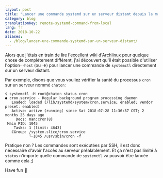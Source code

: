 ```yaml
---
layout: post
title: "Lancer une commande systemd sur un serveur distant depuis la machine locale"
category: blog
translationKey: remote-systemd-command-from-local
lang: fr
date: 2018-10-22
aliases:
  - /blog/lancer-une-commande-systemd-sur-un-serveur-distant/
---
```


Alors que j'étais en train de lire [l'excellent wiki d'Archlinux][arch-wiki]
pour quelque chose de complètement différent, j'ai découvert qu'il était
possible d'utiliser l'option`--host` (ou `-H`) pour lancer une commande de
`systemctl` directement sur un serveur distant.

Par exemple, disons que vous vouliez vérifier la santé du processus `cron` sur
un serveur nommé `chaton`:
```
$ systemctl -H root@chaton status cron
● cron.service - Regular background program processing daemon
   Loaded: loaded (/lib/systemd/system/cron.service; enabled; vendor preset: enabled)
   Active: active (running) since Sat 2018-07-28 11:36:37 CST; 2 months 25 days ago
     Docs: man:cron(8)
 Main PID: 1045
    Tasks: 1 (limit: 4643)
   CGroup: /system.slice/cron.service
           └─1045 /usr/sbin/cron -f
```

Pratique non ? Les commandes sont exécutées par SSH, il est donc nécessaire
d'avoir l'accès au serveur préalablement. Et ça n'est pas limité à `status`
n'importe quelle commande de `systemctl` va pouvoir être lancée comme cela ;)

Have fun 👋

[arch-wiki]: https://wiki.archlinux.org/index.php/systemd
